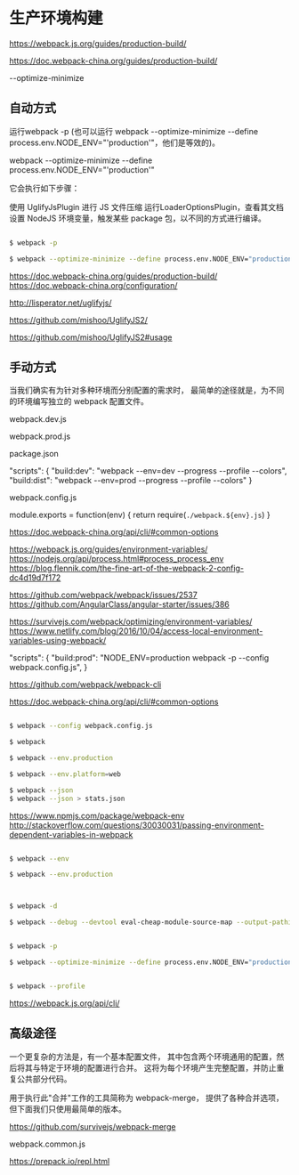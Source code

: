 # 生产环境构建


https://webpack.js.org/guides/production-build/

https://doc.webpack-china.org/guides/production-build/




--optimize-minimize




## 自动方式

运行webpack -p (也可以运行 webpack --optimize-minimize --define process.env.NODE_ENV="'production'"，他们是等效的)。


webpack --optimize-minimize --define process.env.NODE_ENV="'production'"



它会执行如下步骤：

使用 UglifyJsPlugin 进行 JS 文件压缩
运行LoaderOptionsPlugin，查看其文档
设置 NodeJS 环境变量，触发某些 package 包，以不同的方式进行编译。



```sh

$ webpack -p 

$ webpack --optimize-minimize --define process.env.NODE_ENV="production"

```


https://doc.webpack-china.org/guides/production-build/
https://doc.webpack-china.org/configuration/





http://lisperator.net/uglifyjs/


https://github.com/mishoo/UglifyJS2/

https://github.com/mishoo/UglifyJS2#usage




## 手动方式

当我们确实有为针对多种环境而分别配置的需求时，
最简单的途径就是，为不同的环境编写独立的 webpack 配置文件。


webpack.dev.js

webpack.prod.js


package.json

"scripts": {
    "build:dev": "webpack --env=dev --progress --profile --colors",
    "build:dist": "webpack --env=prod --progress --profile --colors"
}




webpack.config.js

module.exports = function(env) {
    return require(`./webpack.${env}.js`)
}


https://doc.webpack-china.org/api/cli/#common-options

https://webpack.js.org/guides/environment-variables/
https://nodejs.org/api/process.html#process_process_env
https://blog.flennik.com/the-fine-art-of-the-webpack-2-config-dc4d19d7f172


https://github.com/webpack/webpack/issues/2537
https://github.com/AngularClass/angular-starter/issues/386

https://survivejs.com/webpack/optimizing/environment-variables/
https://www.netlify.com/blog/2016/10/04/access-local-environment-variables-using-webpack/

"scripts": {
    "build:prod": "NODE_ENV=production webpack -p --config webpack.config.js",
}


https://github.com/webpack/webpack-cli

https://doc.webpack-china.org/api/cli/#common-options

```sh

$ webpack --config webpack.config.js

$ webpack 

$ webpack --env.production 

$ webpack --env.platform=web 

$ webpack --json
$ webpack --json > stats.json

```


https://www.npmjs.com/package/webpack-env
http://stackoverflow.com/questions/30030031/passing-environment-dependent-variables-in-webpack






```sh

$ webpack --env

$ webpack --env.production 



$ webpack -d

$ webpack --debug --devtool eval-cheap-module-source-map --output-pathinfo


$ webpack -p

$ webpack --optimize-minimize --define process.env.NODE_ENV="production"


$ webpack --profile

```

https://webpack.js.org/api/cli/








## 高级途径

一个更复杂的方法是，有一个基本配置文件，
其中包含两个环境通用的配置，然后将其与特定于环境的配置进行合并。
这将为每个环境产生完整配置，并防止重复公共部分代码。

用于执行此"合并"工作的工具简称为 webpack-merge，
提供了各种合并选项，但下面我们只使用最简单的版本。

https://github.com/survivejs/webpack-merge




webpack.common.js













https://prepack.io/repl.html









